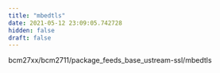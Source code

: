 ```yaml
---
title: "mbedtls"
date: 2021-05-12 23:09:05.742728
hidden: false
draft: false
---
```


bcm27xx/bcm2711/package_feeds_base_ustream-ssl/mbedtls

